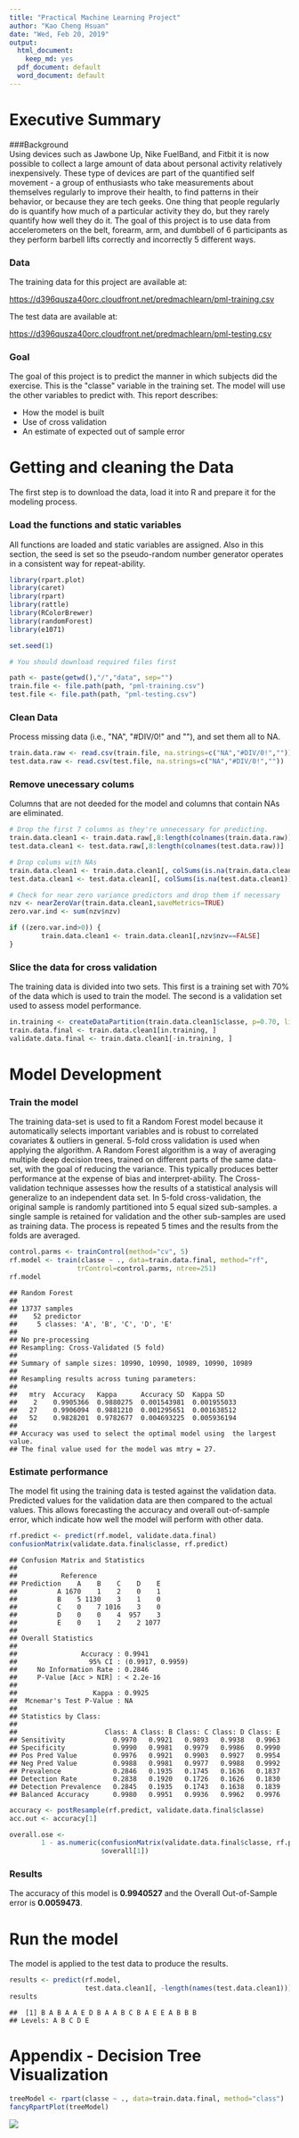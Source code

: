 ```yaml
---
title: "Practical Machine Learning Project"
author: "Kao Cheng Hsuan"
date: "Wed, Feb 20, 2019"
output:
  html_document:
    keep_md: yes
  pdf_document: default
  word_document: default
---
```


# Executive Summary
###Background  
Using devices such as Jawbone Up, Nike FuelBand, and Fitbit it is now possible 
to collect a large amount of data about personal activity relatively 
inexpensively. These type of devices are part of the quantified self 
movement - a group of enthusiasts who take measurements about themselves 
regularly to improve their health, to find patterns in their behavior, or 
because they are tech geeks. One thing that people regularly do is quantify 
how much of a particular activity they do, but they rarely quantify how well 
they do it. The goal of this project is to use data from accelerometers 
on the belt, forearm, arm, and dumbbell of 6 participants as they 
perform barbell lifts correctly and incorrectly 5 different ways. 

### Data  

The training data for this project are available at: 

<https://d396qusza40orc.cloudfront.net/predmachlearn/pml-training.csv>

The test data are available at: 

<https://d396qusza40orc.cloudfront.net/predmachlearn/pml-testing.csv>

### Goal

The goal of this project is to predict the manner in which subjects did 
the exercise. This is the "classe" variable in the training set. The model will
use the other variables to predict with. This report describes:  
* How the model is built  
* Use of cross validation  
* An estimate of expected out of sample error  

# Getting and cleaning the Data
The first step is to download the data, load it into R and prepare it for 
the modeling process.  

### Load the functions and static variables
All functions are loaded and static variables are assigned.  Also in this 
section, the seed is set so the pseudo-random number generator operates in a 
consistent way for repeat-ability.  


```r
library(rpart.plot)
library(caret)
library(rpart)
library(rattle)
library(RColorBrewer)
library(randomForest)
library(e1071)

set.seed(1)

# You should download required files first

path <- paste(getwd(),"/","data", sep="")
train.file <- file.path(path, "pml-training.csv")
test.file <- file.path(path, "pml-testing.csv")
```

### Clean Data
Process missing data (i.e., "NA", "#DIV/0!" and ""), and set them all to NA.


```r
train.data.raw <- read.csv(train.file, na.strings=c("NA","#DIV/0!",""))
test.data.raw <- read.csv(test.file, na.strings=c("NA","#DIV/0!",""))
```

### Remove unecessary colums
Columns that are not deeded for the model and columns that contain NAs 
are eliminated.  


```r
# Drop the first 7 columns as they're unnecessary for predicting.
train.data.clean1 <- train.data.raw[,8:length(colnames(train.data.raw))]
test.data.clean1 <- test.data.raw[,8:length(colnames(test.data.raw))]

# Drop colums with NAs
train.data.clean1 <- train.data.clean1[, colSums(is.na(train.data.clean1)) == 0] 
test.data.clean1 <- test.data.clean1[, colSums(is.na(test.data.clean1)) == 0] 

# Check for near zero variance predictors and drop them if necessary
nzv <- nearZeroVar(train.data.clean1,saveMetrics=TRUE)
zero.var.ind <- sum(nzv$nzv)

if ((zero.var.ind>0)) {
        train.data.clean1 <- train.data.clean1[,nzv$nzv==FALSE]
}
```

### Slice the data for cross validation  
The training data is divided into two sets.  This first is a training set with 70% of the data which is used to train the model.  The second is a validation 
set used to assess model performance.  


```r
in.training <- createDataPartition(train.data.clean1$classe, p=0.70, list=F)
train.data.final <- train.data.clean1[in.training, ]
validate.data.final <- train.data.clean1[-in.training, ]
```

# Model Development  
### Train the model  
The training data-set is used to fit a Random Forest model because it 
automatically selects important variables and is robust to correlated 
covariates & outliers in general. 5-fold cross validation is used when 
applying the algorithm. A Random Forest algorithm is a way of averaging 
multiple deep decision trees, trained on different parts of the same data-set,
with the goal of reducing the variance. This typically produces better 
performance at the expense of bias and interpret-ability. The Cross-validation 
technique assesses how the results of a statistical analysis will generalize 
to an independent data set. In 5-fold cross-validation, the original sample 
is randomly partitioned into 5 equal sized sub-samples. a single sample 
is retained for validation and the other sub-samples are used as training 
data. The process is repeated 5 times and the results from the folds are 
averaged.


```r
control.parms <- trainControl(method="cv", 5)
rf.model <- train(classe ~ ., data=train.data.final, method="rf",
                 trControl=control.parms, ntree=251)
rf.model
```

```
## Random Forest 
## 
## 13737 samples
##    52 predictor
##     5 classes: 'A', 'B', 'C', 'D', 'E' 
## 
## No pre-processing
## Resampling: Cross-Validated (5 fold) 
## 
## Summary of sample sizes: 10990, 10990, 10989, 10990, 10989 
## 
## Resampling results across tuning parameters:
## 
##   mtry  Accuracy   Kappa      Accuracy SD  Kappa SD   
##    2    0.9905366  0.9880275  0.001543981  0.001955033
##   27    0.9906094  0.9881210  0.001295651  0.001638512
##   52    0.9828201  0.9782677  0.004693225  0.005936194
## 
## Accuracy was used to select the optimal model using  the largest value.
## The final value used for the model was mtry = 27.
```

### Estimate performance  
The model fit using the training data is tested against the validation data.
Predicted values for the validation data are then compared to the actual 
values. This allows forecasting the accuracy and overall out-of-sample error,
which indicate how well the model will perform with other data.  


```r
rf.predict <- predict(rf.model, validate.data.final)
confusionMatrix(validate.data.final$classe, rf.predict)
```

```
## Confusion Matrix and Statistics
## 
##           Reference
## Prediction    A    B    C    D    E
##          A 1670    1    2    0    1
##          B    5 1130    3    1    0
##          C    0    7 1016    3    0
##          D    0    0    4  957    3
##          E    0    1    2    2 1077
## 
## Overall Statistics
##                                           
##                Accuracy : 0.9941          
##                  95% CI : (0.9917, 0.9959)
##     No Information Rate : 0.2846          
##     P-Value [Acc > NIR] : < 2.2e-16       
##                                           
##                   Kappa : 0.9925          
##  Mcnemar's Test P-Value : NA              
## 
## Statistics by Class:
## 
##                      Class: A Class: B Class: C Class: D Class: E
## Sensitivity            0.9970   0.9921   0.9893   0.9938   0.9963
## Specificity            0.9990   0.9981   0.9979   0.9986   0.9990
## Pos Pred Value         0.9976   0.9921   0.9903   0.9927   0.9954
## Neg Pred Value         0.9988   0.9981   0.9977   0.9988   0.9992
## Prevalence             0.2846   0.1935   0.1745   0.1636   0.1837
## Detection Rate         0.2838   0.1920   0.1726   0.1626   0.1830
## Detection Prevalence   0.2845   0.1935   0.1743   0.1638   0.1839
## Balanced Accuracy      0.9980   0.9951   0.9936   0.9962   0.9976
```

```r
accuracy <- postResample(rf.predict, validate.data.final$classe)
acc.out <- accuracy[1]

overall.ose <- 
        1 - as.numeric(confusionMatrix(validate.data.final$classe, rf.predict)
                       $overall[1])
```

### Results  
The accuracy of this model is **0.9940527** and the Overall Out-of-Sample 
error is **0.0059473**.

# Run the model
The model is applied to the test data to produce the results.


```r
results <- predict(rf.model, 
                   test.data.clean1[, -length(names(test.data.clean1))])
results
```

```
##  [1] B A B A A E D B A A B C B A E E A B B B
## Levels: A B C D E
```

# Appendix - Decision Tree Visualization


```r
treeModel <- rpart(classe ~ ., data=train.data.final, method="class")
fancyRpartPlot(treeModel)
```

![](machine_proj_1_files/figure-html/unnamed-chunk-8-1.png)<!-- -->

